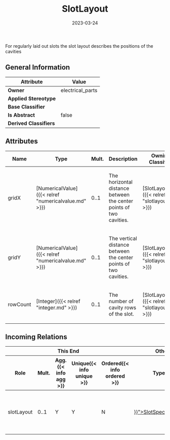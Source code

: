 ﻿---
title: SlotLayout
toc: false
type: specs
date: "2023-03-24"
draft: false
specification: VEC
version: 2.0.2
documentType: "Recommendation"
elementType: Class
classes:
  - SlotLayout
menu_name: vec-2.0.2
---
<p> For regularly laid out slots the slot layout describes the positions of the cavities      </p>

## General Information

| Attribute               | Value |
|-------------------------|-------|
| **Owner**               | electrical_parts |
| **Applied Stereotype**  |   |
| **Base Classifier**     |   |
| **Is Abstract**         | false |
| **Derived Classifiers** |   |

## Attributes
|  Name  |  Type  |  Mult.  |  Description  |  Owning Classifier  |
|--------|--------|---------|---------------|--------------|
|gridX| [NumericalValue]({{< relref "numericalvalue.md" >}}) | 0..1 | <p>The horizontal distance between the center points of two cavities. </p> | [SlotLayout]({{< relref "slotlayout.md" >}}) |
|gridY| [NumericalValue]({{< relref "numericalvalue.md" >}}) | 0..1 | <p>The vertical distance between the center points of two cavities. </p> | [SlotLayout]({{< relref "slotlayout.md" >}}) |
|rowCount| [Integer]({{< relref "integer.md" >}}) | 0..1 | <p> The number of cavity rows of the slot.      </p> | [SlotLayout]({{< relref "slotlayout.md" >}}) |


##  Incoming Relations
<table>
    <thead>
        <tr>
           <th colspan="5">This End</th>
           <th colspan="2">Other End</th>
           <th colspan="1">General</th>
        </tr>
        <tr>
           <th>Role</th>
           <th>Mult.</th>
           <th>Agg.{{< info agg >}}</th>
           <th>Unique{{< info unique >}}</th>
           <th>Ordered{{< info ordered >}}</th>
           <th>Type</th>
           <th>Mult.</th>
           <th>Description</th>
        </tr>
    <thead>
    <tbody>
    <tr>
        <td>slotLayout</td>
        <td>0..1</td>
        <td>Y</td>
        <td>Y</td>
        <td>N</td>
        <td><a href="{{< relref "slotspecification.md" >}}">SlotSpecification</a></td>
        <td>1</td>
        <td><p> References the layout associated with this slot.      </p></td>
    </tr>
    </tbody>
</table>



